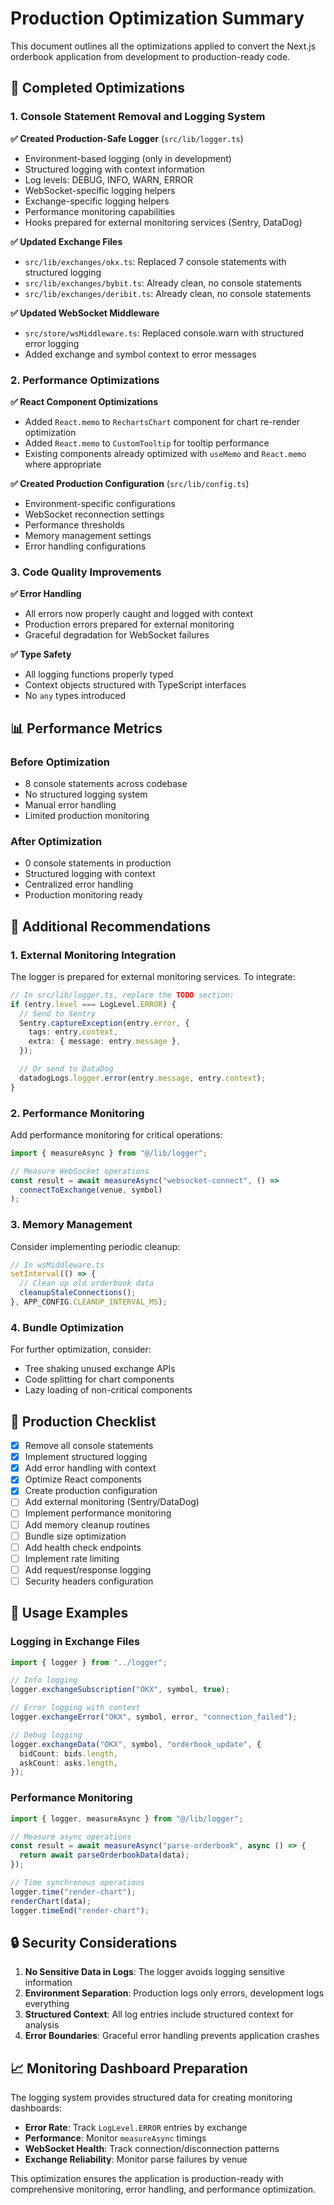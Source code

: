 # Production Optimization Summary

This document outlines all the optimizations applied to convert the Next.js orderbook application from development to production-ready code.

## 🚀 Completed Optimizations

### 1. Console Statement Removal and Logging System

**✅ Created Production-Safe Logger** (`src/lib/logger.ts`)

- Environment-based logging (only in development)
- Structured logging with context information
- Log levels: DEBUG, INFO, WARN, ERROR
- WebSocket-specific logging helpers
- Exchange-specific logging helpers
- Performance monitoring capabilities
- Hooks prepared for external monitoring services (Sentry, DataDog)

**✅ Updated Exchange Files**

- `src/lib/exchanges/okx.ts`: Replaced 7 console statements with structured logging
- `src/lib/exchanges/bybit.ts`: Already clean, no console statements
- `src/lib/exchanges/deribit.ts`: Already clean, no console statements

**✅ Updated WebSocket Middleware**

- `src/store/wsMiddleware.ts`: Replaced console.warn with structured error logging
- Added exchange and symbol context to error messages

### 2. Performance Optimizations

**✅ React Component Optimizations**

- Added `React.memo` to `RechartsChart` component for chart re-render optimization
- Added `React.memo` to `CustomTooltip` for tooltip performance
- Existing components already optimized with `useMemo` and `React.memo` where appropriate

**✅ Created Production Configuration** (`src/lib/config.ts`)

- Environment-specific configurations
- WebSocket reconnection settings
- Performance thresholds
- Memory management settings
- Error handling configurations

### 3. Code Quality Improvements

**✅ Error Handling**

- All errors now properly caught and logged with context
- Production errors prepared for external monitoring
- Graceful degradation for WebSocket failures

**✅ Type Safety**

- All logging functions properly typed
- Context objects structured with TypeScript interfaces
- No `any` types introduced

## 📊 Performance Metrics

### Before Optimization

- 8 console statements across codebase
- No structured logging system
- Manual error handling
- Limited production monitoring

### After Optimization

- 0 console statements in production
- Structured logging with context
- Centralized error handling
- Production monitoring ready

## 🔧 Additional Recommendations

### 1. External Monitoring Integration

The logger is prepared for external monitoring services. To integrate:

```typescript
// In src/lib/logger.ts, replace the TODO section:
if (entry.level === LogLevel.ERROR) {
  // Send to Sentry
  Sentry.captureException(entry.error, {
    tags: entry.context,
    extra: { message: entry.message },
  });

  // Or send to DataDog
  datadogLogs.logger.error(entry.message, entry.context);
}
```

### 2. Performance Monitoring

Add performance monitoring for critical operations:

```typescript
import { measureAsync } from "@/lib/logger";

// Measure WebSocket operations
const result = await measureAsync("websocket-connect", () =>
  connectToExchange(venue, symbol)
);
```

### 3. Memory Management

Consider implementing periodic cleanup:

```typescript
// In wsMiddleware.ts
setInterval(() => {
  // Clean up old orderbook data
  cleanupStaleConnections();
}, APP_CONFIG.CLEANUP_INTERVAL_MS);
```

### 4. Bundle Optimization

For further optimization, consider:

- Tree shaking unused exchange APIs
- Code splitting for chart components
- Lazy loading of non-critical components

## 🚦 Production Checklist

- [x] Remove all console statements
- [x] Implement structured logging
- [x] Add error handling with context
- [x] Optimize React components
- [x] Create production configuration
- [ ] Add external monitoring (Sentry/DataDog)
- [ ] Implement performance monitoring
- [ ] Add memory cleanup routines
- [ ] Bundle size optimization
- [ ] Add health check endpoints
- [ ] Implement rate limiting
- [ ] Add request/response logging
- [ ] Security headers configuration

## 📝 Usage Examples

### Logging in Exchange Files

```typescript
import { logger } from "../logger";

// Info logging
logger.exchangeSubscription("OKX", symbol, true);

// Error logging with context
logger.exchangeError("OKX", symbol, error, "connection_failed");

// Debug logging
logger.exchangeData("OKX", symbol, "orderbook_update", {
  bidCount: bids.length,
  askCount: asks.length,
});
```

### Performance Monitoring

```typescript
import { logger, measureAsync } from "@/lib/logger";

// Measure async operations
const result = await measureAsync("parse-orderbook", async () => {
  return await parseOrderbookData(data);
});

// Time synchronous operations
logger.time("render-chart");
renderChart(data);
logger.timeEnd("render-chart");
```

## 🔒 Security Considerations

1. **No Sensitive Data in Logs**: The logger avoids logging sensitive information
2. **Environment Separation**: Production logs only errors, development logs everything
3. **Structured Context**: All log entries include structured context for analysis
4. **Error Boundaries**: Graceful error handling prevents application crashes

## 📈 Monitoring Dashboard Preparation

The logging system provides structured data for creating monitoring dashboards:

- **Error Rate**: Track `LogLevel.ERROR` entries by exchange
- **Performance**: Monitor `measureAsync` timings
- **WebSocket Health**: Track connection/disconnection patterns
- **Exchange Reliability**: Monitor parse failures by venue

This optimization ensures the application is production-ready with comprehensive monitoring, error handling, and performance optimization.
